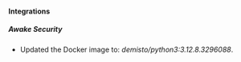 
#### Integrations

##### Awake Security

- Updated the Docker image to: *demisto/python3:3.12.8.3296088*.

